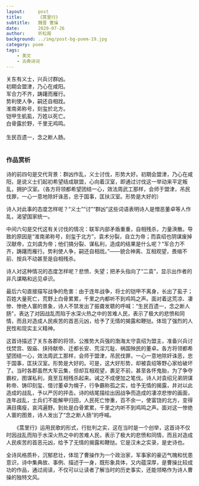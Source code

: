 ```yaml
---
layout:     post
title:      《蒿里行》
subtitle:   魏晋 曹操
date:       2020-07-26
author:     听松阁
background: ../img/post-bg-poem-19.jpg
category: poem
tags:
    - 美文
    - 古典诗词
---
```


关东有义士，兴兵讨群凶。<br>
初期会盟津，乃心在咸阳。<br>
军合力不齐，踌躇而雁行。<br>
势利使人争，嗣还自相戕。<br>
淮南弟称号，刻玺於北方。<br>
铠甲生虮虱，万姓以死亡。<br>
白骨露於野，千里无鸡鸣。<br><br>
生民百遗一，念之断人肠。<br>
<br>

### 作品赏析
诗的前四句是交代背景：群凶作乱，义士讨伐，形势大好。初期会盟津，乃心在咸阳，是说义士们起初希望结成联盟，心向着汉室，即通过讨伐这一举动来平定叛乱，拥护汉室。（各方将领都希望团结一心，效法周武工那样，会师于盟津，吊民伐罪，一心一意地除奸诛恶，忠于国事，匡扶汉室。形势是大好的）

诗人对此事的态度怎样呢？“义士”“讨”“群凶”这些词语表明诗人是憎恶董卓等人作乱，渴望国家统一。

中间六句是交代这有关讨伐的情况：联军内部矛盾重重，自相残杀，力量涣散。导致的原因是“淮南弟称号，刻玺于北方”，袁术分裂，自立为帝；而袁绍也阴谋废掉汉献帝，立刘虞为帝；他们搞分裂、谋私利，造成的结果是什么呢？“军合力不齐，踌躇而雁行。势利使人争，嗣还自相戕。”——貌合神离、互相观望，畏缩不前、按兵不动甚至是自相残杀。

诗人对这种情况的态度怎样呢？悲愤、失望；把矛头指向了“二袁”，显示出作者的非凡谋略和远见卓识。

最后六句直接描写战争的危害：由于连年战争，将士的铠甲不离身，长出了虱子；百姓大量死亡，荒野上白骨累累，千里之内都听不到鸡鸣之声。面对着这荒凉、凄惨、惨绝人寰的景象，诗人不禁发出了振聋发聩的呼喊：“生民百遗一，念之断人肠”，表达了对因战乱而陷于水深火热之中的苦难人民，表示了极大的悲愤和同情，而且对造成人民疾苦的首恶元凶，给予了无情的揭露和鞭挞。体现了强烈的人民性和现实主义精神。

这首诗描述了关东各郡的将领，公推势大兵强的渤海太守袁绍为盟主，准备兴兵讨伐焚宫、毁庙、挟持献帝、迁都长安、荒淫兀耻、祸国殃民的董卓。各方将领都希望团结一心，效法周武工那样，会师于盟津，吊民伐罪，一心一意地除奸诛恶，忠于国事，匡扶汉室。形势是大好的。可是，这大好形势，却被袁绍等野心家给破坏了。当时各郡虽然大军云集，但却互相观望，裹足不前，甚至各怀鬼胎，为了争夺霸权，图谋私利，竟至互相残杀起来。诫之不成便加之笔伐。诗人对袁绍兄弟阴谋称帝、铸印刻玺、借讨董卓为幌子，行争霸称孤之实，给予无情的揭露，井对以此造成的战乱，予以严厉的抨击。诗的结尾描绘出因战争而造成的凄凉悲惨的画面，连年战乱，士兵们不能解甲归田，人民死亡惨重，百不余一，使富饶的北方，变得满目痍瘦，哀鸿遍野。到处是白骨累累，千里之内听不到鸡鸣之声。面对这一惨绝人寰的图景，诗人发出了“念之断人肠”的呼喊。

　　《蒿里行》运用民歌的形式，行批判之实，这在当时是一个创举，这首诗不仅时因战乱而陷于水深火热之中的苦难人民，表示了极大的悲愤和同情，而且对造成人民疾苦的首恶元凶，给予了无情的揭露和鞭挞。它是汉未之实录，是史诗也。
  
全诗风格质朴，沉郁悲壮，体现了曹操作为一个政治家，军事家的豪迈气魄和忧患意识，诗中集典故、事例、描述于一身，既形象具体，又内蕴深厚，是曹操比较成功的作品，通过阅读，不仅可以让读者了解当时的历史事实，还能领略作为诗人曹操的独特文风。
